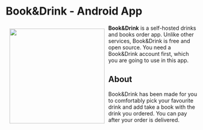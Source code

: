 # Book&Drink - Android App
<img src="https://user-images.githubusercontent.com/63399959/164093681-6e2e81e0-dbf2-4b1b-865b-0cc95e8fb6e3.png" align="left"
width="250" hspace="10" vspace="10">

**Book&Drink** is a self-hosted drinks and books order app.
Unlike other services, Book&Drink is free and open source.
You need a Book&Drink account first, which you are going to use in this app.

<p align="left">
  
## About
Book&Drink has been made for you to comfortably pick your favourite drink and add take a book with the drink you ordered. You can pay after your order is delivered.
